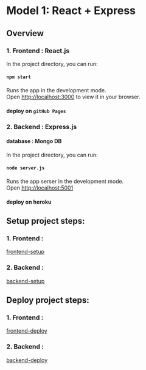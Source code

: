 # Model 1: React + Express

## Overview

### 1. Frontend : React.js

In the project directory, you can run:

#### `npm start`

Runs the app in the development mode.\
Open [http://localhost:3000](http://localhost:3000) to view it in your browser.

#### deploy on `gitHub Pages`

### 2. Backend : Express.js

#### database : Mongo DB

In the project directory, you can run:

#### `node server.js`

Runs the app serser in the development mode.\
Open [http://localhost:5001](http://localhost:5001) 

#### deploy on heroku


## Setup project steps:

### 1. Frontend : 
[frontend-setup](./hello-frontend/frontend-setup.md)

### 2. Backend : 
[backend-setup](./hello-backend/backend-setup.md)


## Deploy project steps:

### 1. Frontend : 
[frontend-deploy](./hello-frontend/frontend-deploy.md)

### 2. Backend : 
[backend-deploy](./hello-backend/backend-deploy.md)
